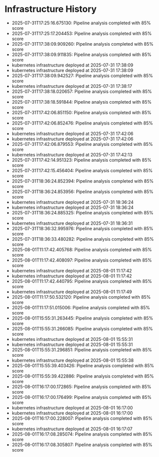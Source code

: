 # Infrastructure History

- 2025-07-31T17:25:16.675130: Pipeline analysis completed with 85% score
- 2025-07-31T17:25:17.204453: Pipeline analysis completed with 85% score
- 2025-07-31T17:38:09.909260: Pipeline analysis completed with 85% score
- 2025-07-31T17:38:09.911835: Pipeline analysis completed with 85% score
- kubernetes infrastructure deployed at 2025-07-31 17:38:09
- kubernetes infrastructure deployed at 2025-07-31 17:38:09
- 2025-07-31T17:38:09.942527: Pipeline analysis completed with 85% score
- kubernetes infrastructure deployed at 2025-07-31 17:38:17
- 2025-07-31T17:38:18.020657: Pipeline analysis completed with 85% score
- 2025-07-31T17:38:18.591844: Pipeline analysis completed with 85% score
- 2025-07-31T17:42:06.851150: Pipeline analysis completed with 85% score
- 2025-07-31T17:42:06.852476: Pipeline analysis completed with 85% score
- kubernetes infrastructure deployed at 2025-07-31 17:42:06
- kubernetes infrastructure deployed at 2025-07-31 17:42:06
- 2025-07-31T17:42:06.879553: Pipeline analysis completed with 85% score
- kubernetes infrastructure deployed at 2025-07-31 17:42:13
- 2025-07-31T17:42:14.951323: Pipeline analysis completed with 85% score
- 2025-07-31T17:42:15.456404: Pipeline analysis completed with 85% score
- 2025-07-31T18:36:24.852394: Pipeline analysis completed with 85% score
- 2025-07-31T18:36:24.853956: Pipeline analysis completed with 85% score
- kubernetes infrastructure deployed at 2025-07-31 18:36:24
- kubernetes infrastructure deployed at 2025-07-31 18:36:24
- 2025-07-31T18:36:24.885325: Pipeline analysis completed with 85% score
- kubernetes infrastructure deployed at 2025-07-31 18:36:31
- 2025-07-31T18:36:32.995976: Pipeline analysis completed with 85% score
- 2025-07-31T18:36:33.480282: Pipeline analysis completed with 85% score
- 2025-08-01T11:17:42.405768: Pipeline analysis completed with 85% score
- 2025-08-01T11:17:42.408097: Pipeline analysis completed with 85% score
- kubernetes infrastructure deployed at 2025-08-01 11:17:42
- kubernetes infrastructure deployed at 2025-08-01 11:17:42
- 2025-08-01T11:17:42.440795: Pipeline analysis completed with 85% score
- kubernetes infrastructure deployed at 2025-08-01 11:17:49
- 2025-08-01T11:17:50.532120: Pipeline analysis completed with 85% score
- 2025-08-01T11:17:51.015006: Pipeline analysis completed with 85% score
- 2025-08-01T15:55:31.263445: Pipeline analysis completed with 85% score
- 2025-08-01T15:55:31.266085: Pipeline analysis completed with 85% score
- kubernetes infrastructure deployed at 2025-08-01 15:55:31
- kubernetes infrastructure deployed at 2025-08-01 15:55:31
- 2025-08-01T15:55:31.296851: Pipeline analysis completed with 85% score
- kubernetes infrastructure deployed at 2025-08-01 15:55:38
- 2025-08-01T15:55:39.403426: Pipeline analysis completed with 85% score
- 2025-08-01T15:55:39.422886: Pipeline analysis completed with 85% score
- 2025-08-01T16:17:00.172865: Pipeline analysis completed with 85% score
- 2025-08-01T16:17:00.176499: Pipeline analysis completed with 85% score
- kubernetes infrastructure deployed at 2025-08-01 16:17:00
- kubernetes infrastructure deployed at 2025-08-01 16:17:00
- 2025-08-01T16:17:00.228007: Pipeline analysis completed with 85% score
- kubernetes infrastructure deployed at 2025-08-01 16:17:07
- 2025-08-01T16:17:08.285074: Pipeline analysis completed with 85% score
- 2025-08-01T16:17:08.305807: Pipeline analysis completed with 85% score
